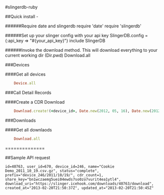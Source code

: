 #slingerdb-ruby

##Quick install -

######Require date and slingerdb
    require 'date'
    require 'slingerdb'

######Set up your slinger config with your api key
    SlingerDB.config = {:api_key => "#{your_api_key}"}
    include SlingerDB

######Invoke the download method. This will download everything to your current working dir (Dir.pwd)
    Download.all

###Devices

####Get all devices
````ruby
    Device.all
````

###Call Detail Records

####Create a CDR Download
````ruby
    Download.create!(<device_id>, Date.new(2012, 05, 16), Date.new(2012, 05, 16))
````

###Downloads

####Get all downlaods
````ruby
    Download.all
````

==============

##Sample API request

<pre><code>id=40763, user_id=670, device_id=246, name="Cookie Demo_2011_10_19.csv.gz", status="complete", prefix="device_246/2011/10/19/", cdr_count=1, share_key="bn1wczaemg5uei04ewds7so0zo7vurit4ea1ytl4", download_uri="https://slinger.icehook.com/downloads/40763/download", created_at="2013-02-20T21:50:37Z", updated_at="2013-02-20T21:50:45Z"</pre></code>
